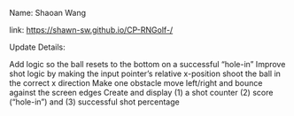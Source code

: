 Name: Shaoan Wang

link: https://shawn-sw.github.io/CP-RNGolf-/

Update Details:

Add logic so the ball resets to the bottom on a successful “hole-in”
Improve shot logic by making the input pointer’s relative x-position shoot the ball in the correct x direction
Make one obstacle move left/right and bounce against the screen edges
Create and display (1) a shot counter (2) score (“hole-in”) and (3) successful shot percentage
